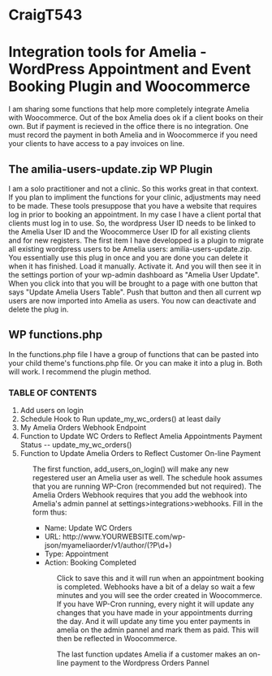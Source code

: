 # CraigT543
<h1>Integration tools for Amelia - WordPress Appointment and Event Booking Plugin and Woocommerce</h1>

<p>I am sharing some functions that help more completely integrate Amelia with Woocommerce.  Out of the box Amelia does ok if a client books on their own.  But if payment is recieved in the office there is no integration.  One must record the payment in both Amelia and in Woocommerce if you need your clients to have access to a pay invoices on line.</p>


<h2>The amilia-users-update.zip WP Plugin</h2>
<p>I am a solo practitioner and not a clinic.  So this works great in that context.  If you plan to impliment the functions for your clinic, adjustments may need to be made. These tools presuppose that you have a website that requires log in prior to booking an appointment.  In my case I have a client portal that clients must log in to use.  So, the wordpress User ID needs to be linked to the Amelia User ID and the Woocommerce User ID for all existing clients and for new registers. The first item I have developped is a plugin to migrate all existing wordpress users to be Amelia users: amilia-users-update.zip. You essentially use this plug in once and you are done you can delete it when it has finished. Load it manually.  Activate it.  And you will then see it in the settings portion of your wp-admin dashboard as "Amelia User Update".  When you click into that you will be brought to a page with one button that says "Update Amelia Users Table".  Push that button and then all current wp users are now imported into Amelia as users. You now can deactivate and delete the plug in.</p>

<h2>WP functions.php</h2>
<p>In the functions.php file I have a group of functions that can be pasted into your child theme's functions.php file.  Or you can make it into a plug in.  Both will work.  I recommend the plugin method.</p>

<h3>TABLE OF CONTENTS</h3>
<ol>
    <li>Add users on login
    <li>Schedule Hook to Run update_my_wc_orders() at least daily</li>
    <li>My Amelia Orders Webhook Endpoint</li>
    <li>Function to Update WC Orders to Reflect Amelia Appointments Payment Status -- update_my_wc_orders()</li>
    <li>Function to Update Amelia Orders to Reflect Customer On-line Payment</li>
<ol>
<p>The first function, add_users_on_login() will make any new regestered user an Amelia user as well. The schedule hook assumes that you are running WP-Cron (recommended but not required).  The Amelia Orders Webhook requires that you add the webhook into Amelia's admin pannel at settings>integrations>webhooks. Fill in the form thus:</p>
<ul>
    <li>Name: Update WC Orders</li>
    <li>URL: http://www.YOURWEBSITE.com/wp-json/myameliaorder/v1/author/(?P\d+)</li>  
    <li>Type: Appointment</li>  
    <li>Action: Booking Completed</li>  
<ul>
<p>Click to save this and it will run when an appointment booking is completed. Webhooks have a bit of a delay so wait a few minutes and you will see the order created in Woocommerce.  If you have WP-Cron running, every night it will update any changes that you have made in your appointments durring the day.  And it will update any time you enter payments in amelia on the admin pannel and mark them as paid.  This will then be reflected in Woocommerce.</p>
<p>The last function updates Amelia if a customer makes an on-line payment to the Wordpress Orders Pannel</p>
